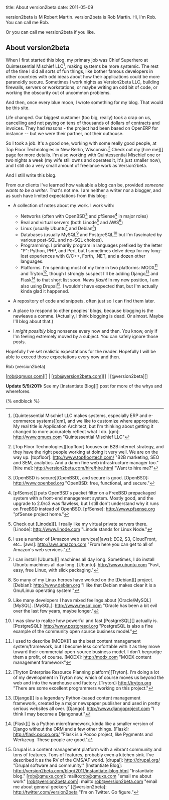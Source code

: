 title: About version2beta
date: 2011-05-09

version2beta is M Robert Martin. version2beta is Rob Martin.  Hi, I'm Rob. You can call me Rob.

Or you can call me version2beta if you like.

## About version2beta ##

When I first started this blog, my primary job was Chief Superhero at Quintessential Mischief LLC[^qmllc], making systems be more systemic. The rest of the time I did all sorts of fun things, like bother famous developers in other countries with odd ideas about how their applications could be more paranoidly secure. Sometimes I work nights as Version2beta LLC, building firewalls, servers or workstations, or maybe writing an odd bit of code, or working the obscurity out of uncommon problems.

And then, once every blue moon, I wrote something for my blog. That would be this site.

Life changed. Our biggest customer (too big, really) took a crap on us, cancelling and not paying on tens of thousands of dollars of contracts and invoices. They had reasons - the project had been based on OpenERP for instance -- but we were their partner, not their outhouse.

So I took a job. It's a good one, working with some really good people, at Top Floor Technologies in New Berlin, Wisconsin.[^topfloor] Check out my [hire me][] page for more details. I'm also working with Quintessential Mischief one or two nights a week (my wife still owns and operates it, it's just smaller now), and I still do a very small amount of freelance work as Version2beta.

And I still write this blog.

From our clients I've learned how valuable a blog can be, provided *someone wants to be a writer*. That's not me. I am neither a writer nor a blogger, and as such have limited expectations from this blog:

-   A collection of notes about my work. I work with:
    -   Networks (often with OpenBSD[^OpenBSD] and pfSense[^pfSense] in major roles)
    -   Real and virtual servers (both Linode[^Linode] and AWS[^AWS])
    -   Linux (usually Ubuntu[^Ubuntu] and Debian[^Debian])
    -   Databases (usually MySQL[^MySQL] and PostgreSQL[^Postgres] but I'm fascinated by various post-SQL and no-SQL choices).
    -   Programming. I primarily program in languages prefixed by the letter "P": Python, PHP, and Perl, but I sometimes delve deep for my long-lost experiences with C/C++, Forth, .NET, and a dozen other languages.
    -   Platforms. I'm spending most of my time in two platforms: MODX[^MODX] and Tryton[^Tryton], though I strongly suspect I'll be adding Django[^Django] and Flask[^Flask] to that short list soon. *News flash!* In my new position, I am also using Drupal[^drupal]. I wouldn't have expected that, but I'm actually kinda glad it happened.

-   A repository of code and snippets, often just so I can find them later.
-   A place to respond to other peoples' blogs, because blogging is the newleave a comme. (Actually, I think blogging is dead. Or almost. Maybe I'll blog about that.)
-   I *might possibly* blog nonsense every now and then. You know, only if I'm feeling extremely moved by a subject. You can safely ignore those posts.

Hopefully I've set realistic expectations for the reader. Hopefully I will be able to exceed those expectations every now and then.

Rob (version2beta)

[rob@qmuxs.com][] | [rob@version2beta.com][] | [@version2beta][]

__Update 5/9/2011:__ See my [Instantiate Blog][] post for more of the whys and wherefores.

  [^qmllc]: [Quintessential Mischief LLC makes systems, especially ERP and e-commerce systems][qm], and we like to customize where appropriate. My real title is Application Architect, but I'm thinking about getting it changed to more accurately reflect what I do.
  [qm]: http://www.qmuxs.com "Quintessential Mischief LLC"
  [^topfloor]: [Top Floor Technologies][topfloor] focuses on B2B internet strategy, and they have the right people working at doing it very well. We are on the way up.
  [topfloor]: http://www.topfloortech.com/ "B2B marketing, SEO and SEM, analytics. And a damn fine web infrastructure manager too."
  [hire me]: http://version2beta.com/hire/hire.html "Want to hire me?"
  [^OpenBSD]: [OpenBSD is secure][OpenBSD], and secure is good.
  [OpenBSD]: http://www.openbsd.org "OpenBSD: free, functional, and secure."
  [^pfSense]: [pfSense][] puts OpenBSD's packet filter on a FreeBSD prepackaged system with a front-end management system. Mostly good, and the upgrade to 2.0rc3 was flawless, but I still don't understand why it runs on FreeBSD instead of OpenBSD.
  [pfSense]: http://www.pfsense.org "pfSense project home."
  [^Linode]: Check out [Linode][]. I really like my virtual private servers there.
  [Linode]: http://www.linode.com "Linode stands for Linux Node."
  [^AWS]: I use a number of [Amazon web services][aws]: EC2, S3, CloudFront, etc..
  [aws]: http://aws.amazon.com "From here you can get to all of Amazon's web services."
  [^Ubuntu]: I can install [Ubuntu][] machines all day long. Sometimes, I do install Ubuntu machines all day long.
  [Ubuntu]: http://www.ubuntu.com "Fast, easy, free Linux, with slick packaging."
  [^Debian]: So many of my Linux heroes have worked on the [Debian][] project.
  [Debian]: http://www.debian.org "I like that Debian makes clear it is a Gnu/Linux operating system."
  [^MySQL]: Like many developers I have mixed feelings about [Oracle/MySQL][MySQL].
  [MySQL]: http://www.mysql.com "Oracle has been a bit evil over the last few years, maybe longer."
  [^Postgres]: I was slow to realize how powerful and fast [PostgreSQL][] actually is.
  [PostgreSQL]: http://www.postgresql.org "PostgreSQL is also a fine example of the community open source business model."
  [^MODX]: I used to describe [MODX][] as the best content management system/framework, but I become less comfortable with it as they move toward their commercial open-source business model. I don't begrudge them a profit, of course.
  [MODX]: http://modx.com "MODX content management framework"
  [^Tryton]: [Tryton Enterprise Resource Planning platform][Tryton]. I'm doing a lot of my development in Tryton now, which of course moves us beyond the web and into the warehouse and factory.
  [Tryton]: http://tryton.org "There are some excellent programmers working on this project."
  [^Django]: [Django][] is a legendary Python-based content management framework, created by a major newspaper publisher and used in pretty serious websites all over.
  [Django]: http://www.djangoproject.com "I think I may become a Djangonaut."
  [^Flask]: [Flask][] is a Python microframework, kinda like a smaller version of Django without the ORM and a few other things.
  [Flask]: http://flask.pocoo.org/ "Flask is a Pocoo project, like Pygments and Werkzeug. These people are good."
  [^drupal]: Drupal is a content management platform with a vibrant community and tons of features. Tons of features, probably even a kitchen sink. I've described it as the RV of the CMS/AF world.
  [drupal]: http://drupal.org/ "Drupal software and community."
  [Instantiate Blog]: http://version2beta.com/blog/2011/instantiate-blog.html "Instantiate blog."
  [rob@qmuxs.com]: mailto:rob@qmuxs.com "email me about work"
  [rob@version2beta.com]: mailto:rob@version2beta.com "email me about general geekery"
  [@version2beta]: http://twitter.com/version2beta "I'm on Twitter. Go figure."

{% endblock %}





